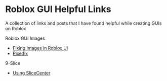 # Roblox GUI Helpful Links
A collection of links and posts that I have found helpful while creating GUIs on Roblox

Roblox GUI Images
- [Fixing Images in Roblox UI](https://medium.com/roblox-development/fixing-images-in-roblox-ui-to-look-good-2e0a7880b1ec)
- [Pixelfix](https://devforum.roblox.com/t/pixelfix-remove-the-black-edges-on-scaled-images/201802)

9-Slice
- [Using SliceCenter](https://devforum.roblox.com/t/how-to-use-slicecenter-robloxs-9-slice-gui-property/18313)
